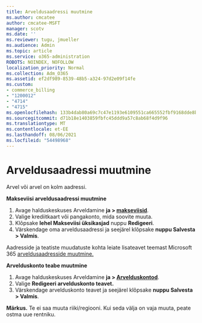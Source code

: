 ```yaml
---
title: Arveldusaadressi muutmine
ms.author: cmcatee
author: cmcatee-MSFT
manager: scotv
ms.date: ''
ms.reviewer: tugu, jmueller
ms.audience: Admin
ms.topic: article
ms.service: o365-administration
ROBOTS: NOINDEX, NOFOLLOW
localization_priority: Normal
ms.collection: Adm_O365
ms.assetid: ef2df989-8539-48b5-a324-97d2e09f14fe
ms.custom:
- commerce_billing
- "1200012"
- "4714"
- "4715"
ms.openlocfilehash: 133b4dab80a69c7c47e1193e6109551ca665552fbf9168dde8be14096336efe5
ms.sourcegitcommit: d71b18e1403859fbfc45ddd9a57c8ab68f4d9f96
ms.translationtype: MT
ms.contentlocale: et-EE
ms.lasthandoff: 08/06/2021
ms.locfileid: "54498968"
---
```

# <a name="change-your-billing-address"></a>Arveldusaadressi muutmine

Arvel või arvel on kolm aadressi.

**Makseviisi arveldusaadressi muutmine**

1. Avage halduskeskuses Arveldamine **ja > [makseviisid](https://go.microsoft.com/fwlink/p/?linkid=2018806)**.
2. Valige krediitkaart või pangakonto, mida soovite muuta.
3. Klõpsake **lehel Makseviisi üksikasjad** nuppu **Redigeeri**.
4. Värskendage oma arveldusaadressi ja seejärel klõpsake **nuppu Salvesta > Valmis**.

Aadresside ja teatiste muudatuste kohta leiate lisateavet teemast Microsoft 365 [arveldusaadresside muutmine.](/microsoft-365/commerce/billing-and-payments/change-your-billing-addresses)

**Arvelduskonto teabe muutmine**

1. Avage halduskeskuses Arveldamine **ja > [Arvelduskontod](https://admin.microsoft.com/Adminportal/Home?source=applauncher#/BillingAccounts/billing-accounts)**.
2. Valige **Redigeeri arvelduskonto teavet.**
3. Värskendage arvelduskonto teavet ja seejärel klõpsake **nuppu Salvesta > Valmis**.

**Märkus.** Te ei saa muuta riiki/regiooni. Kui seda välja on vaja muuta, peate ostma uue rentniku.
